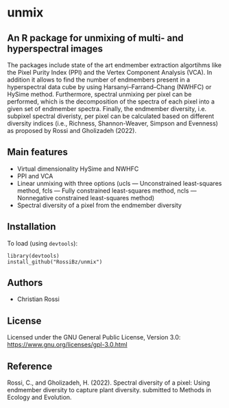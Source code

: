 # unmix


## An R package for unmixing of multi- and hyperspectral images

The packages include state of the art endmember extraction algortihms like the Pixel Purity Index (PPI) and the Vertex Component Analysis (VCA). 
In addition it allows to find the number of endmembers present in a hyperspectral data cube by using Harsanyi–Farrand–Chang (NWHFC) or HySime method.
Furthermore, spectral unmixing per pixel can be performed,  which is the decomposition of the spectra of each pixel into a given set of endmember spectra.
Finally, the endmember diversity, i.e. subpixel spectral diveristy, per pixel can be calculated based on different diversity indices (i.e., Richness, Shannon-Weaver, Simpson and Evenness) 
as proposed by Rossi and Gholizadeh (2022).


## Main features

* Virtual dimensionality HySime and NWHFC
* PPI and VCA
* Linear unmixing with three options (ucls — Unconstrained least-squares method, fcls — Fully constrained least-squares method, 
ncls — Nonnegative constrained least-squares method)
* Spectral diversity of a pixel from the endmember diversity


## Installation

To load (using `devtools`):

```Rscript
library(devtools)
install_github("RossiBz/unmix")
```


## Authors

* Christian Rossi

## License

Licensed under the GNU General Public License, Version 3.0: https://www.gnu.org/licenses/gpl-3.0.html

## Reference

Rossi, C., and Gholizadeh, H. (2022). Spectral diversity of a pixel: Using endmember diversity to capture plant diversity.
submitted to Methods in Ecology and Evolution.

